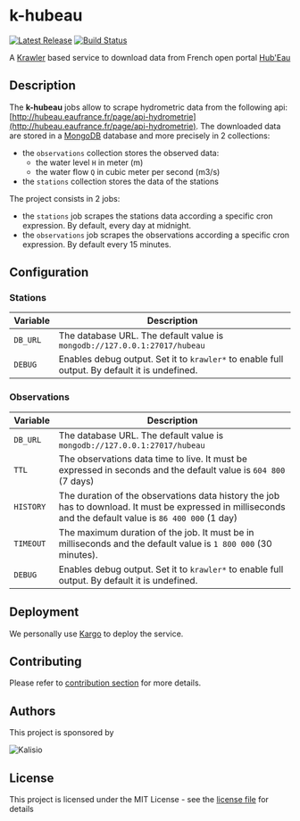 # k-hubeau

[![Latest Release](https://img.shields.io/github/v/tag/kalisio/k-hubeau?sort=semver&label=latest)](https://github.com/kalisio/k-hubeau/releases)
[![Build Status](https://travis-ci.com/kalisio/k-hubeau.png?branch=master)](https://travis-ci.org/kalisio/k-hubeau)

A [Krawler](https://kalisio.github.io/krawler/) based service to download data from French open portal [Hub'Eau](https://hubeau.eaufrance.fr/)

## Description

The **k-hubeau** jobs allow to scrape hydrometric data from the following api: [http://hubeau.eaufrance.fr/page/api-hydrometrie](http://hubeau.eaufrance.fr/page/api-hydrometrie).  The downloaded data are stored in a [MongoDB](https://www.mongodb.com/) database and more precisely in 2 collections:
* the `observations` collection stores the observed data:
  * the water level `H` in meter (m)
  * the water flow `Q` in cubic meter per second (m3/s)
* the `stations` collection stores the data of the stations
  
The project consists in 2 jobs:
* the `stations` job scrapes the stations data according a specific cron expression. By default, every day at midnight.
* the `observations` job scrapes the observations according a specific cron expression. By default every 15 minutes.

## Configuration

### Stations

| Variable | Description |
|--- | --- |
| `DB_URL` | The database URL. The default value is `mongodb://127.0.0.1:27017/hubeau` |
| `DEBUG` | Enables debug output. Set it to `krawler*` to enable full output. By default it is undefined. |

### Observations

| Variable | Description |
|--- | --- |
| `DB_URL` | The database URL. The default value is `mongodb://127.0.0.1:27017/hubeau` |
| `TTL` | The observations data time to live. It must be expressed in seconds and the default value is `604 800` (7 days) | 
| `HISTORY` | The duration of the observations data history the job has to download. It must be expressed in milliseconds and the default value is `86 400 000` (1 day) | 
| `TIMEOUT` | The maximum duration of the job. It must be in milliseconds and the default value is `1 800 000` (30 minutes). |
| `DEBUG` | Enables debug output. Set it to `krawler*` to enable full output. By default it is undefined. |

## Deployment

We personally use [Kargo](https://kalisio.github.io/kargo/) to deploy the service.

## Contributing

Please refer to [contribution section](./CONTRIBUTING.md) for more details.

## Authors

This project is sponsored by 

![Kalisio](https://s3.eu-central-1.amazonaws.com/kalisioscope/kalisio/kalisio-logo-black-256x84.png)

## License

This project is licensed under the MIT License - see the [license file](./LICENSE) for details



